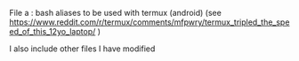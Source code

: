 File a :
  bash aliases to be used with termux (android) (see https://www.reddit.com/r/termux/comments/mfpwry/termux_tripled_the_speed_of_this_12yo_laptop/ )

I also include other files I have modified
